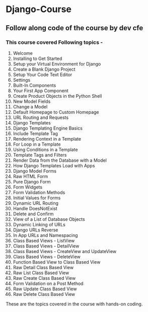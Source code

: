 # Django-Course

## Follow along code of the course by dev cfe

### This course covered Following topics - 
1. Welcome
2. Installing to Get Started
3. Setup your Virtual Environment for Django
4. Create a Blank Django Project
5. Setup Your Code Text Editor
6. Settings
7. Built-In Components
8. Your First App Component
9. Create Product Objects in the Python Shell
10. New Model Fields
11. Change a Model
12. Default Homepage to Custom Homepage
13. URL Routing and Requests
14. Django Templates
15. Django Templating Engine Basics
16. Include Template Tag
17. Rendering Context in a Template
18. For Loop in a Template
19. Using Conditions in a Template
20. Template Tags and Filters
21. Render Data from the Database with a Model
22. How Django Templates Load with Apps
23. Django Model Forms
24. Raw HTML Form
25. Pure Django Form
26. Form Widgets
27. Form Validation Methods
28. Initial Values for Forms
29. Dynamic URL Routing
30. Handle DoesNotExist
31. Delete and Confirm
32. View of a List of Database Objects
33. Dynamic Linking of URLs
34. Django URLs Reverse
35. In App URLs and Namespacing
36. Class Based Views - ListView
37. Class Based Views - DetailView
38. Class Based Views - CreateView and UpdateView
39. Class Based Views - DeleteView
40. Function Based View to Class Based View
41. Raw Detail Class Based View
42. Raw List Class Based View
43. Raw Create Class Based View
44. Form Validation on a Post Method
45. Raw Update Class Based View
46. Raw Delete Class Based View


These are the topics covered in the course with hands-on coding.
